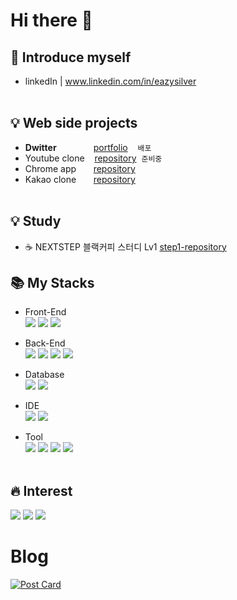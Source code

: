 # Hi there 👋

## 👩 Introduce myself
   - linkedIn | www.linkedin.com/in/eazysilver  
&nbsp;
## 💡 Web side projects
- **Dwitter** &nbsp;&nbsp;&nbsp;&nbsp;&nbsp;&nbsp;&nbsp;&nbsp;&nbsp;&nbsp;&nbsp;&nbsp;&nbsp;&nbsp;[portfolio](https://dwitter-cl.netlify.app/) &nbsp;&nbsp; `배포`
- Youtube clone &nbsp;&nbsp;&nbsp;[repository](https://github.com/eazisilver/youtube-clone) &nbsp;`준비중`  
- Chrome app &nbsp;&nbsp;&nbsp;&nbsp;&nbsp;&nbsp;[repository](https://github.com/eazisilver/chrome-app-todoList) 
- Kakao clone &nbsp;&nbsp;&nbsp;&nbsp;&nbsp;&nbsp;[repository](https://github.com/eazisilver/kakao-clone)  
&nbsp;
## 💡 Study
- ☕ NEXTSTEP 블랙커피 스터디 Lv1 [step1-repository](https://github.com/eazisilver/js-todo-list-step1.git)
&nbsp;
## 📚 My Stacks
- Front-End  
<img src="https://img.shields.io/badge/JavaScript-yellow?style=flat-square&logo=JavaScript&logoColor=222222"/></a>
<img src="https://img.shields.io/badge/HTML5-E34F26?style=flat-square&logo=HTML5&logoColor=white"/></a>
<img src="https://img.shields.io/badge/CSS3-1572B6?style=flat-square&logo=CSS3&logoColor=white"/></a>

- Back-End  
<img src="https://img.shields.io/badge/NodeJS-339933?style=flat-squar&logo=node-dot-js&logoColor=222222"/></a>
<img src="https://img.shields.io/badge/Express-black?style=flat-squar&logo=Express&logoColor=white"/></a>
<img src="https://img.shields.io/badge/CSharp-239120?style=flat-square&logo=c-sharp&logoColor=white"/></a>
<img src="https://img.shields.io/badge/.NetFramework-512BD4?style=flat-square&logo=dot-net&logoColor=white"/></a>

- Database  
<img src="https://img.shields.io/badge/MongoDB-47A248?style=flat-square&logo=MongoDB&logoColor=white"/></a>
<img src="https://img.shields.io/badge/MS--SQL-CC2927?style=flat-square&logo=microsoft-sql-server&logoColor=white"/></a>

- IDE  
<img src="https://img.shields.io/badge/VSCode-007ACC?style=flat-square&logo=visual-studio-code&logoColor=white"/></a>
<img src="https://img.shields.io/badge/Visual Studio-5C2D91?style=flat-square&logo=visual-studio&logoColor=white"/></a>

- Tool  
<img src="https://img.shields.io/badge/Github-181717?style=flat-square&logo=Github&logoColor=white"/></a>
<img src="https://img.shields.io/badge/Team Foundation Server-5C2D91"/></a>
<img src="https://img.shields.io/badge/Slack-4A154B?style=flat-square&logo=Slack&logoColor=white"/></a>
<img src="https://img.shields.io/badge/Notion-black?style=flat-square&logo=Notion&logoColor=white"/></a>  
&nbsp;
## 🔥 Interest
<img src="https://img.shields.io/badge/NodeJS-339933?style=flat-squar&logo=node-dot-js&logoColor=222222"/></a>
<img src="https://img.shields.io/badge/Express-black?style=flat-square&logo=Express&logoColor=white"/></a>
<img src="https://img.shields.io/badge/TypeScript-3178C6?style=flat-square&logo=TypeScript&logoColor=white"/></a>

# Blog
[![Post Card](https://tistory-readme-stats.vercel.app/api?name=jeleedev&description=👉%EF%B8%8F+Today+I+Learned+✨%EF%B8%8F🤓)](https://jeleedev.tistory.com/)
